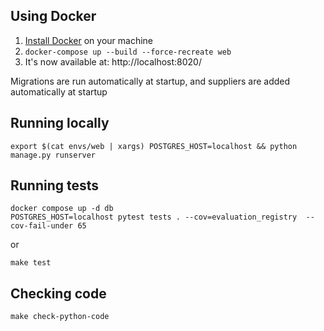 ## Using Docker

1. [Install Docker](https://docs.docker.com/get-docker/) on your machine
2. `docker-compose up --build --force-recreate web`
3. It's now available at: http://localhost:8020/

Migrations are run automatically at startup, and suppliers are added automatically at startup

## Running locally

```commandline
export $(cat envs/web | xargs) POSTGRES_HOST=localhost && python manage.py runserver
```


## Running tests

```commandline
docker compose up -d db
POSTGRES_HOST=localhost pytest tests . --cov=evaluation_registry  --cov-fail-under 65
```

or

```commandline
make test
```

## Checking code

    make check-python-code
